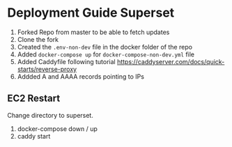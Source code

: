 # Deployment Guide Superset

1. Forked Repo from master to be able to fetch updates
2. Clone the fork
3. Created the `.env-non-dev` file in the docker folder of the repo
4. Added `docker-compose up` for `docker-compose-non-dev.yml` file
5. Added Caddyfile following tutorial https://caddyserver.com/docs/quick-starts/reverse-proxy
6. Addded A and AAAA records pointing to IPs


## EC2 Restart

Change directory to superset.

1. docker-compose down / up
2. caddy start